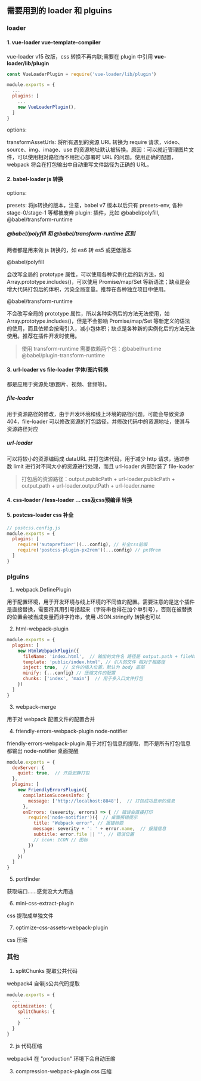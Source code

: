 ## 需要用到的 loader 和 plguins

### loader

#### 1. vue-loader vue-template-compiler

vue-loader v15 改版，css 转换不再内联;需要在 plugin 中引用 **vue-loader/lib/plugin**

```javascript
const VueLoaderPlugin = require('vue-loader/lib/plugin')

module.exports = {
  ...
  plugins: [
    ...
    new VueLoaderPlugin(),
  ]
}
```

options:

transformAssetUrls: 将所有遇到的资源 URL 转换为 require 请求，video、source、img、image、use 的资源地址默认被转换。原因：可以就近管理图片文件，可以使用相对路径而不用担心部署时 URL 的问题。使用正确的配置，webpack 将会在打包输出中自动重写文件路径为正确的 URL。

#### 2. babel-loader js 转换

options:

  presets: 将js转换的版本，注意，babel v7 版本以后只有 presets-env, 各种 stage-0/stage-1 等都被废弃
  plugin: 插件，比如 @babel/polyfill, @babel/transform-runtime

##### @babel/polyfill 和 @babel/transform-runtime 区别

两者都是用来做 js 转换的，如 es6 转 es5 或更低版本

@babel/polyfill

会改写全局的 prototype 属性，可以使用各种实例化后的新方法，如 Array.prototype.includes()，可以使用 Promise/map/Set 等新语法；缺点是会增大代码打包后的体积，污染全局变量。推荐在各种独立项目中使用。

@babel/transform-runtime

不会改写全局的 prototype 属性，所以各种实例后的方法无法使用，如 Array.prototype.includes()，但是不会影响 Promise/map/Set 等新定义的语法的使用，而且依赖会按需引入，减小包体积；缺点是各种新的实例化后的方法无法使用。推荐在插件开发时使用。

> 使用 transform-runtime 需要依赖两个包：@babel/runtime  @babel/plugin-transform-runtime


#### 3. url-loader vs file-loader 字体/图片转换

都是应用于资源处理(图片、视频、音频等)。

##### file-loader

用于资源路径的修改，由于开发环境和线上环境的路径问题，可能会导致资源 404，file-loader 可以修改资源的打包路径，并修改代码中的资源地址，使其与资源路径对应

##### url-loader

可以将较小的资源编码成 dataURL 并打包进代码，用于减少 http 请求，通过参数 limit 进行对不同大小的资源进行处理，而且 url-loader 内部封装了 file-loader

> 打包后的资源路径：output.publicPath + url-loader.publicPath + output.path + url-loader.outputPath + url-loader.name

#### 4. css-loader / less-loader ... css及css预编译 转换
#### 5. postcss-loader   css 补全

```javascript
// postcss.config.js
module.exports = {
  plugins: [
    require('autoprefixer')(...config), // 补全css前缀
    require('postcss-plugin-px2rem')(...config) // px转rem
  ]
}
```

### plguins
1. webpack.DefinePlugin

用于配置环境，用于开发环境与线上环境的不同值的配置。需要注意的是这个插件是直接替换，需要将其用引号括起来（字符串也得在加个单引号），否则在被替换的位置会被当成变量而非字符串，使用 JSON.stringify 转换也可以

2. html-webpack-plugin

```javascript
module.exports = {
  plugins: [
    new HtmlWebpackPlugin({
      fileName: 'index.html',  // 输出的文件名 路径是 output.path + fileName
      template: 'public/index.html', // 引入的文件 相对于根路径
      inject: true,  // 文件的插入位置，默认为 body 底部
      minify: {...config} // 压缩文件的配置
      chunks: ['index', 'main']  // 用于多入口文件打包
    })
  ]
}
```

3. webpack-merge

用于对 webpack 配置文件的配置合并

4. friendly-errors-webpack-plugin  node-notifier

friendly-errors-webpack-plugin 用于对打包信息的提取，而不是所有打包信息都输出
node-notifier 桌面提醒

```javascript
module.exports = {
  devServer: {
    quiet: true,  // 开启安静打包
  },
  plugins: [
    new FriendlyErrorsPlugin({
      compilationSuccessInfo: {
        message: ['http://localhost:8848'],  // 打包成功显示的信息
      },
      onErrors: (severity, errors) => { // 错误会直接打印
        require('node-notifier')({  // 桌面报错提示
          title: "Webpack error", // 报错标题
          message: severity + ': ' + error.name,  // 报错信息
          subtitle: error.file || '', // 错误位置
          // icon: ICON // 图标
        })
      }
    })
  ]
}
```

5. portfinder

获取端口……感觉没大大用途

6. mini-css-extract-plugin

css 提取成单独文件

7. optimize-css-assets-webpack-plugin

css 压缩

### 其他

1. splitChunks 提取公共代码

webpack4 自带js公共代码提取

```javascript
module.exports = {
  ...
  optimization: {
    splitChunks: {
      ...
    }
  }
}
```

2. js 代码压缩

webpack4 在 "production" 环境下会自动压缩

3. compression-webpack-plugin css 压缩
